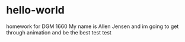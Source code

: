 # hello-world
homework for DGM 1660
My name is Allen Jensen and im going to get through animation and be the best
test test
